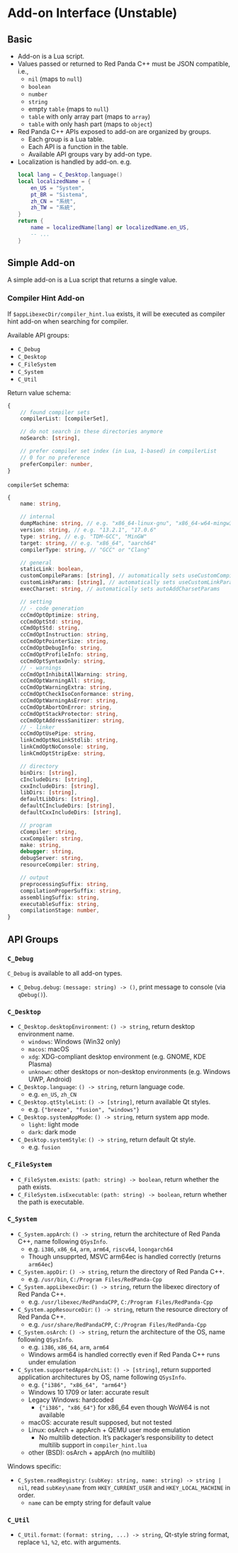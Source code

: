 # Add-on Interface (Unstable)

## Basic

- Add-on is a Lua script.
- Values passed or returned to Red Panda C++ must be JSON compatible, i.e.,
  - `nil` (maps to `null`)
  - `boolean`
  - `number`
  - `string`
  - empty `table` (maps to `null`)
  - `table` with only array part (maps to `array`)
  - `table` with only hash part (maps to `object`)
- Red Panda C++ APIs exposed to add-on are organized by groups.
  - Each group is a Lua table.
  - Each API is a function in the table.
  - Available API groups vary by add-on type.
- Localization is handled by add-on. e.g.
  ```lua
  local lang = C_Desktop.language()
  local localizedName = {
      en_US = "System",
      pt_BR = "Sistema",
      zh_CN = "系统",
      zh_TW = "系統",
  }
  return {
      name = localizedName[lang] or localizedName.en_US,
      -- ...
  }
  ```

## Simple Add-on

A simple add-on is a Lua script that returns a single value.

### Compiler Hint Add-on

If `$appLibexecDir/compiler_hint.lua` exists, it will be executed as compiler hint add-on when searching for compiler.

Available API groups:
- `C_Debug`
- `C_Desktop`
- `C_FileSystem`
- `C_System`
- `C_Util`

Return value schema:
```typescript
{
    // found compiler sets
    compilerList: [compilerSet],

    // do not search in these directories anymore
    noSearch: [string],

    // prefer compiler set index (in Lua, 1-based) in compilerList
    // 0 for no preference
    preferCompiler: number,
}
```

`compilerSet` schema:
```typescript
{
    name: string,

    // internal
    dumpMachine: string, // e.g. "x86_64-linux-gnu", "x86_64-w64-mingw32"
    version: string, // e.g. "13.2.1", "17.0.6"
    type: string, // e.g. "TDM-GCC", "MinGW"
    target: string, // e.g. "x86_64", "aarch64"
    compilerType: string, // "GCC" or "Clang"

    // general
    staticLink: boolean,
    customCompileParams: [string], // automatically sets useCustomCompileParams
    customLinkParams: [string], // automatically sets useCustomLinkParams
    execCharset: string, // automatically sets autoAddCharsetParams

    // setting
    // - code generation
    ccCmdOptOptimize: string,
    ccCmdOptStd: string,
    cCmdOptStd: string,
    ccCmdOptInstruction: string,
    ccCmdOptPointerSize: string,
    ccCmdOptDebugInfo: string,
    ccCmdOptProfileInfo: string,
    ccCmdOptSyntaxOnly: string,
    // - warnings
    ccCmdOptInhibitAllWarning: string,
    ccCmdOptWarningAll: string,
    ccCmdOptWarningExtra: string,
    ccCmdOptCheckIsoConformance: string,
    ccCmdOptWarningAsError: string,
    ccCmdOptAbortOnError: string,
    ccCmdOptStackProtector: string,
    ccCmdOptAddressSanitizer: string,
    // - linker
    ccCmdOptUsePipe: string,
    linkCmdOptNoLinkStdlib: string,
    linkCmdOptNoConsole: string,
    linkCmdOptStripExe: string,

    // directory
    binDirs: [string],
    cIncludeDirs: [string],
    cxxIncludeDirs: [string],
    libDirs: [string],
    defaultLibDirs: [string],
    defaultCIncludeDirs: [string],
    defaultCxxIncludeDirs: [string],

    // program
    cCompiler: string,
    cxxCompiler: string,
    make: string,
    debugger: string,
    debugServer: string,
    resourceCompiler: string,

    // output
    preprocessingSuffix: string,
    compilationProperSuffix: string,
    assemblingSuffix: string,
    executableSuffix: string,
    compilationStage: number,
}
```

## API Groups

### `C_Debug`

`C_Debug` is available to all add-on types.

- `C_Debug.debug`: `(message: string) -> ()`, print message to console (via `qDebug()`).

### `C_Desktop`

- `C_Desktop.desktopEnvironment`: `() -> string`, return desktop environment name.
  - `windows`: Windows (Win32 only)
  - `macos`: macOS
  - `xdg`: XDG-compliant desktop environment (e.g. GNOME, KDE Plasma)
  - `unknown`: other desktops or non-desktop environments (e.g. Windows UWP, Android)
- `C_Desktop.language`: `() -> string`, return language code.
  - e.g. `en_US`, `zh_CN`
- `C_Desktop.qtStyleList`: `() -> [string]`, return available Qt styles.
  - e.g. `{"breeze", "fusion", "windows"}`
- `C_Desktop.systemAppMode`: `() -> string`, return system app mode.
  - `light`: light mode
  - `dark`: dark mode
- `C_Desktop.systemStyle`: `() -> string`, return default Qt style.
  - e.g. `fusion`

### `C_FileSystem`

- `C_FileSystem.exists`: `(path: string) -> boolean`, return whether the path exists.
- `C_FileSystem.isExecutable`: `(path: string) -> boolean`, return whether the path is executable.

### `C_System`

- `C_System.appArch`: `() -> string`, return the architecture of Red Panda C++, name following `QSysInfo`.
  - e.g. `i386`, `x86_64`, `arm`, `arm64`, `riscv64`, `loongarch64`
  - Though unsupprted, MSVC arm64ec is handled correctly (returns `arm64ec`)
- `C_System.appDir`: `() -> string`, return the directory of Red Panda C++.
  - e.g. `/usr/bin`, `C:/Program Files/RedPanda-Cpp`
- `C_System.appLibexecDir`: `() -> string`, return the libexec directory of Red Panda C++.
  - e.g. `/usr/libexec/RedPandaCPP`, `C:/Program Files/RedPanda-Cpp`
- `C_System.appResourceDir`: `() -> string`, return the resource directory of Red Panda C++.
  - e.g. `/usr/share/RedPandaCPP`, `C:/Program Files/RedPanda-Cpp`
- `C_System.osArch`: `() -> string`, return the architecture of the OS, name following `QSysInfo`.
  - e.g. `i386`, `x86_64`, `arm`, `arm64`
  - Windows arm64 is handled correctly even if Red Panda C++ runs under emulation
- `C_System.supportedAppArchList`: `() -> [string]`, return supported application architectures by OS, name following `QSysInfo`.
  - e.g. `{"i386", "x86_64", "arm64"}`
  - Windows 10 1709 or later: accurate result
  - Legacy Windows: hardcoded
    - `{"i386", "x86_64"}` for x86_64 even though WoW64 is not available
  - macOS: accurate result supposed, but not tested
  - Linux: osArch + appArch + QEMU user mode emulation
    - No multilib detection. It’s packager’s responsibility to detect multilib support in `compiler_hint.lua`
  - other (BSD): osArch + appArch (no multilib)

Windows specific:

- `C_System.readRegistry`: `(subKey: string, name: string) -> string | nil`, read `subKey\name` from `HKEY_CURRENT_USER` and `HKEY_LOCAL_MACHINE` in order.
  - `name` can be empty string for default value

### `C_Util`

- `C_Util.format`: `(format: string, ...) -> string`, Qt-style string format, replace `%1`, `%2`, etc. with arguments.
